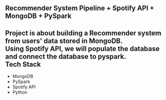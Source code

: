 Recommender System Pipeline + Spotify API + MongoDB + PySpark
------------------------------------------------

Project is about building a Recommender system from users' data stored in MongoDB.<br>
Using Spotify API, we will populate the database and connect the database to pyspark.
<br>
Tech Stack
-----------
- MongoDB
- PySpark
- Spotify API
- Python